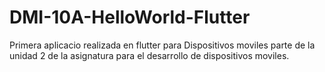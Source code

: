 # DMI-10A-HelloWorld-Flutter
Primera aplicacio realizada en flutter para Dispositivos moviles parte de la unidad 2 de la asignatura para el desarrollo de dispositivos moviles.
